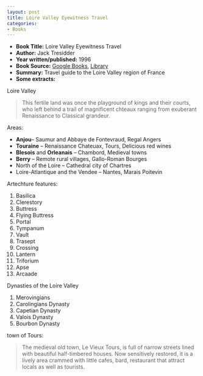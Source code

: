 ```yaml
---
layout: post
title: Loire Valley Eyewitness Travel
categories:
- Books
---
```


- **Book Title:** Loire Valley Eyewitness Travel
- **Author:** Jack Tresidder
- **Year written/published:** 1996
- **Book Source:** [Google Books](http://books.google.com/books?id=ahf0HQAACAAJ&dq=Loire+Valley+Eyewitness+Travel), [Library](http://vistaweb.nlb.gov.sg/cgi-bin/cw_cgi?fullRecord+23161+3002+7809249+1+0)
- **Summary:** Travel guide to the Loire Valley region of France
- **Some extracts:**

Loire Valley

> This fertile land was once the playground of kings and their courts, who left behind a trail of magnificent chteaux ranging from exuberant Renaissance to Classical grandeur.

Areas:

- **Anjou**– Saumur and Abbaye de Fontevraud, Regal Angers
- **Touraine** – Renaissance Chateuax, Tours, Delicious red wines
- **Blesois** and **Orleanais** – Chambord, Medieval towns
- **Berry** – Remote rural villages, Gallo-Roman Bourges
- North of the Loire – Cathedral city of Chartres
- Loire-Atlantique and the Vendee – Nantes, Marais Poitevin

Artechture features:

1. Basilica
2. Clerestory
3. Buttress
4. Flying Buttress
5. Portal
6. Tympanum
7. Vault
8. Trasept
9. Crossing
10. Lantern
11. Triforium
12. Apse
13. Arcaade

Dynasties of the Loire Valley

1. Merovingians
2. Carolingians Dynasty
3. Capetian Dynasty
4. Valois Dynasty
5. Bourbon Dynasty

town of Tours:

> The medieval old town, Le Vieux Tours, is full of narrow streets lined with beautiful half-timbered houses. Now sensitively restored, it is a lively area crammed with little cafes, bard, restaurant that attract locals as well as tourists.

